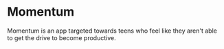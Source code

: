 # Momentum
Momentum is an app targeted towards teens who feel like they aren't able to get the drive to become productive.
